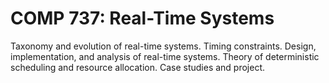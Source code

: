 # COMP 737: Real-Time Systems

Taxonomy and evolution of real-time systems. Timing constraints. Design, implementation, and analysis of real-time systems. Theory of deterministic scheduling and resource allocation. Case studies and project.